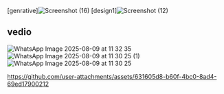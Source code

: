 [genrative]![Screenshot (16)](https://github.com/user-attachments/assets/2da21da3-f4ca-4f8f-a6d7-dfa1d25b7d67)
[design1]![Screenshot (12)]( )
## vedio 
![WhatsApp Image 2025-08-09 at 11 32 35](https://github.com/user-attachments/assets/c32c152f-38a6-45d4-a64d-e520a1cd060a)
![WhatsApp Image 2025-08-09 at 11 30 25 (1)](https://github.com/user-attachments/assets/1dff2272-5257-401d-9949-a464d4abc742)
![WhatsApp Image 2025-08-09 at 11 30 25](https://github.com/user-attachments/assets/c3f82349-b105-44f4-977e-e82ba8cf6d9b)


https://github.com/user-attachments/assets/631605d8-b60f-4bc0-8ad4-69ed17900212

